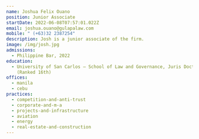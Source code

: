 ```yaml
---
name: Joshua Felix Ouano
position: Junior Associate
startDate: 2022-06-08T07:57:01.022Z
email: joshua.ouano@gulapalaw.com
mobile: " (+63)32 2387254"
description: Josh is a junior associate of the firm.
image: /img/josh.jpg
admissions:
  - Philippine Bar, 2022
education:
  - University of San Carlos – School of Law and Governance, Juris Doctor, 2021
    (Ranked 16th)
offices:
  - manila
  - cebu
practices:
  - competition-and-anti-trust
  - corporate-and-m-a
  - projects-and-infrastructure
  - aviation
  - energy
  - real-estate-and-construction
---
```

